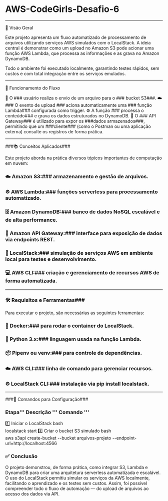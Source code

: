 # AWS-CodeGirls-Desafio-6


---
🚀 Visão Geral

Este projeto apresenta um fluxo automatizado de processamento de arquivos utilizando serviços AWS simulados com o LocalStack.
A ideia central é demonstrar como um upload no Amazon S3 pode acionar uma função AWS Lambda, que processa as informações e as grava no Amazon DynamoDB.

Todo o ambiente foi executado localmente, garantindo testes rápidos, sem custos e com total integração entre os serviços emulados.

---

🧩 Funcionamento do Fluxo

👤 O ### usuário  realiza o envio de um arquivo para o ### bucket S3###.
☁️ ### O evento de upload ### aciona automaticamente uma ### função Lambda### configurada como trigger.
⚙️ A função ### processa o conteúdo### e grava os dados estruturados no DynamoDB.
🔗 O ### API Gateway### é utilizado para expor os ###dados armazenados###, permitindo que um ###cliente### (como o Postman ou uma aplicação externa) consulte os registros de forma prática.

---

###📚 Conceitos Aplicados###

 
Este projeto aborda na prática diversos tópicos importantes de computação em nuvem:

### ☁️ Amazon S3:### armazenamento e gestão de arquivos.
### ⚙️ AWS Lambda:### funções serverless para processamento automatizado.
### 🗄️ Amazon DynamoDB:### banco de dados NoSQL escalável e de alta performance.
### 🔗 Amazon API Gateway:### interface para exposição de dados via endpoints REST.
### 🧩 LocalStack:### simulação de serviços AWS em ambiente local para testes e desenvolvimento.
### 💻 AWS CLI:### criação e gerenciamento de recursos AWS de forma automatizada.

---


### 🛠️ Requisitos e Ferramentas###

Para executar o projeto, são necessárias as seguintes ferramentas:

### 🐳 Docker:### para rodar o container do LocalStack.
### 🐍 Python 3.x:### linguagem usada na função Lambda.
### 📦 Pipenv ou venv:### para controle de dependências.
### ☁️ AWS CLI:### linha de comando para gerenciar recursos.
### ⚙️ LocalStack CLI:### instalação via pip install localstack.   

---



###🧰 Comandos para Configuração###
### Etapa'''	Descrição '''	Comando ''' ###
1️⃣	Iniciar o LocalStack	bash<br>localstack start
2️⃣	Criar o bucket S3 simulado	bash<br>aws s3api create-bucket --bucket arquivos-projeto --endpoint-url=http://localhost:4566


### ✅ Conclusão ###

O projeto demonstrou, de forma prática, como integrar S3, Lambda e DynamoDB para criar uma arquitetura serverless automatizada e escalável.
O uso do LocalStack permitiu simular os serviços da AWS localmente, facilitando o aprendizado e os testes sem custos.
Assim, foi possível compreender todo o fluxo de automação — do upload de arquivos ao acesso dos dados via API.
